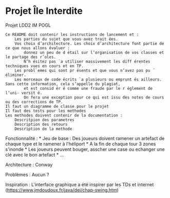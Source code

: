 # Projet Île Interdite
Projet LDD2 IM POGL

    Ce README doit contenir les instructions de lancement et :
        Les parties du sujet que vous avez trait ́ees.
        Vos choix d’architecture. Les choix d’architecture font partie de ce que nous allons ́evaluer :
            donnez un peu de d ́etail sur l’organisation de vos classes et le partage des rˆoles. 
            N’h ́esitez pas `a utiliser massivement les diff ́erentes techniques vues en cours et en TP.
        Les probl`emes qui sont pr ́esents et que vous n’avez pas pu ́eliminer.
        Les morceaux de code ́ecrits `a plusieurs ou emprunt ́es ailleurs. Sans cette information, cela s’appelle du plagiat, 
            et est consid ́er ́e comme une fraude par le r ́eglement de l’uni- versit ́e.
            On fera une exception pour ce qui est issu des notes de cours ou des corrections de TP.
    Il faut un diagramme de classe pour le projet
    Il faut des tests pour les methodes
    Les methodes doivent contenir de la documentation :
        Descritpion des parametres
        Description des retours
        Description de la methode
        
Fonctionnalité :
    * Jeu de base : Des joueurs doivent ramener un artefact de chaque type et le ramener à l'héliport
    * A la fin de chaque tour 3 zones s'inonde
    * Les joueurs peuvent bouger, asscher une case ou echanger une clé avec le bon artefact
    * ...
    
Architecture :
    Conway
    
Problèmes :
    Aucun ?
    
Inspiration :
    L'interface graphique a été inspirer par les TDs et internet (https://www.jmdoudoux.fr/java/dej/chap-swing.htm)
    
    
    
    
